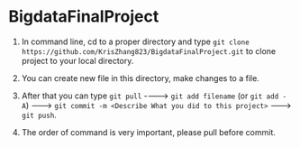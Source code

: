 # BigdataFinalProject

1. In command line, cd to a proper directory and type `git clone https://github.com/KrisZhang823/BigdataFinalProject.git` to clone project to your local directory.

2. You can create new file in this directory, make changes to a file.

3. After that you can type `git pull` ----> `git add filename` (or `git add -A`)   ---> `git commit -m <Describe What you did to this project>`  ---> `git push`.

4. The order of command is very important, please pull before commit.